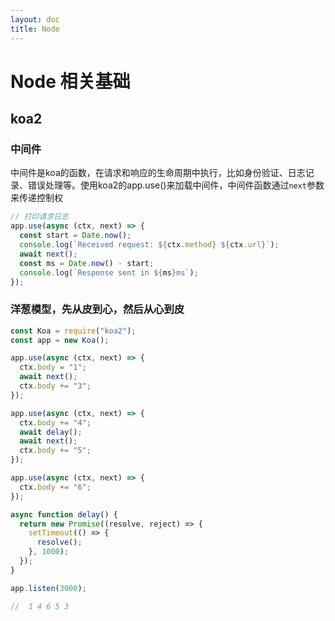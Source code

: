 ```yaml
---
layout: doc
title: Node
---
```


# Node 相关基础

## koa2

### 中间件
中间件是koa的函数，在请求和响应的生命周期中执行，比如身份验证、日志记录、错误处理等。使用koa2的app.use()来加载中间件，中间件函数通过`next`参数来传递控制权

```js
// 打印请求日志
app.use(async (ctx, next) => {
  const start = Date.now();
  console.log(`Received request: ${ctx.method} ${ctx.url}`);
  await next();
  const ms = Date.now() - start;
  console.log(`Response sent in ${ms}ms`);
});
```

### 洋葱模型，先从皮到心，然后从心到皮

```js
const Koa = require("koa2");
const app = new Koa();

app.use(async (ctx, next) => {
  ctx.body = "1";
  await next();
  ctx.body += "3";
});

app.use(async (ctx, next) => {
  ctx.body += "4";
  await delay();
  await next();
  ctx.body += "5";
});

app.use(async (ctx, next) => {
  ctx.body += "6";
});

async function delay() {
  return new Promise((resolve, reject) => {
    setTimeout(() => {
      resolve();
    }, 1000);
  });
}

app.listen(3000);

//  1 4 6 5 3
```
